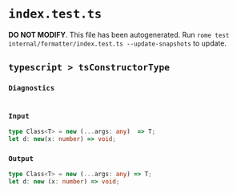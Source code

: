 # `index.test.ts`

**DO NOT MODIFY**. This file has been autogenerated. Run `rome test internal/formatter/index.test.ts --update-snapshots` to update.

## `typescript > tsConstructorType`

### `Diagnostics`

```

```

### `Input`

```ts
type Class<T> = new (...args: any)  => T;
let d: new(x: number) => void;

```

### `Output`

```ts
type Class<T> = new (...args: any) => T;
let d: new (x: number) => void;

```
